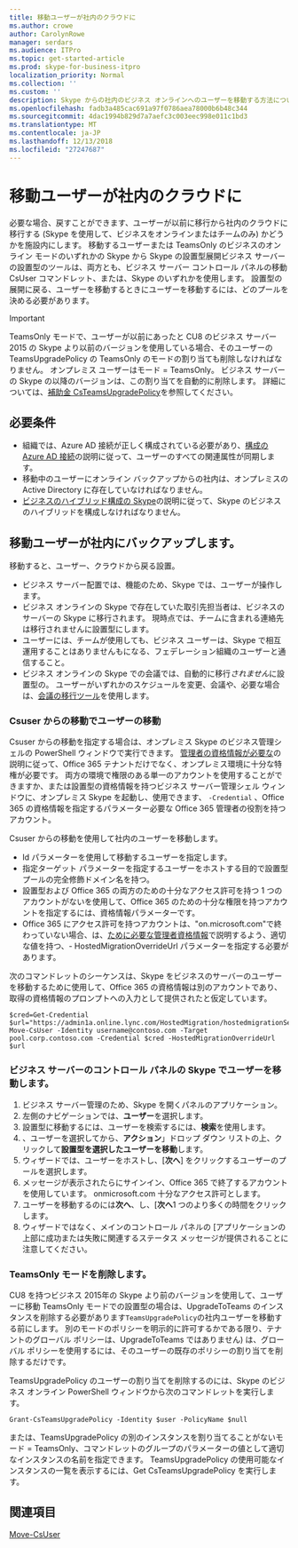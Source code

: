 ```yaml
---
title: 移動ユーザーが社内のクラウドに
ms.author: crowe
author: CarolynRowe
manager: serdars
ms.audience: ITPro
ms.topic: get-started-article
ms.prod: skype-for-business-itpro
localization_priority: Normal
ms.collection: ''
ms.custom: ''
description: Skype からの社内のビジネス オンラインへのユーザーを移動する方法について説明します。
ms.openlocfilehash: fadb3a485cac691a97f0786aea78000b6b48c344
ms.sourcegitcommit: 4dac1994b829d7a7aefc3c003eec998e011c1bd3
ms.translationtype: MT
ms.contentlocale: ja-JP
ms.lasthandoff: 12/13/2018
ms.locfileid: "27247687"
---
```

# <a name="move-users-from-the-cloud-to-on-premises"></a>移動ユーザーが社内のクラウドに 

必要な場合、戻すことができます、ユーザーが以前に移行から社内のクラウドに移行する (Skype を使用して、ビジネスをオンラインまたはチームのみ) かどうかを施設内にします。 移動するユーザーまたは TeamsOnly のビジネスのオンライン モードのいずれかの Skype から Skype の設置型展開ビジネス サーバーの設置型のツールは、両方とも、ビジネス サーバー コントロール パネルの移動 CsUser コマンドレット、または、Skype のいずれかを使用します。 設置型の展開に戻る、ユーザーを移動するときにユーザーを移動するには、どのプールを決める必要があります。

> [!Important]
> TeamsOnly モードで、ユーザーが以前にあったと CU8 のビジネス サーバー 2015 の Skype より以前のバージョンを使用している場合、そのユーザーの TeamsUpgradePolicy の TeamsOnly のモードの割り当ても削除しなければなりません。 オンプレミス ユーザーはモード = TeamsOnly。  ビジネス サーバーの Skype の以降のバージョンは、この割り当てを自動的に削除します。 詳細については、[補助金 CsTeamsUpgradePolicy](https://docs.microsoft.com/en-us/powershell/module/skype/grant-csteamsupgradepolicy)を参照してください。

## <a name="prerequisites"></a>必要条件

- 組織では、Azure AD 接続が正しく構成されている必要があり、[構成の Azure AD 接続](configure-azure-ad-connect.md)の説明に従って、ユーザーのすべての関連属性が同期します。
- 移動中のユーザーにオンライン バックアップからの社内は、オンプレミスの Active Directory に存在していなければなりません。
- [ビジネスのハイブリッド構成の Skype](configure-federation-with-skype-for-business-online.md)の説明に従って、Skype のビジネスのハイブリッドを構成しなければなりません。

## <a name="moving-users-back-to-on-premises"></a>移動ユーザーが社内にバックアップします。

移動すると、ユーザー、クラウドから戻る設置。

- ビジネス サーバー配置では、機能のため、Skype では、ユーザーが操作します。 
- ビジネス オンラインの Skype で存在していた取引先担当者は、ビジネスのサーバーの Skype に移行されます。 現時点では、チームに含まれる連絡先は移行されませんに設置型にします。
- ユーザーには、チームが使用しても、ビジネス ユーザーは、Skype で相互運用することはありませんもになる、フェデレーション組織のユーザーと通信すること。
- ビジネス オンラインの Skype での会議では、自動的に移行*されません*に設置型の。 ユーザーがいずれかのスケジュールを変更、会議や、必要な場合は、[会議の移行ツール](https://support.office.com/en-us/article/2b525fe6-ed0f-4331-b533-c31546fcf4d4)を使用します。

### <a name="move-users-with-move-csuser"></a>Csuser からの移動でユーザーの移動

Csuser からの移動を指定する場合は、オンプレミス Skype のビジネス管理シェルの PowerShell ウィンドウで実行できます。 [管理者の資格情報が必要な](move-users-between-on-premises-and-cloud.md#required-administrative-credentials)の説明に従って、Office 365 テナントだけでなく、オンプレミス環境に十分な特権が必要です。 両方の環境で権限のある単一のアカウントを使用することができますか、または設置型の資格情報を持つビジネス サーバー管理シェル ウィンドウに、オンプレミス Skype を起動し、使用できます、 `-Credential` 、Office 365 の資格情報を指定するパラメーター必要な Office 365 管理者の役割を持つアカウント。

Csuser からの移動を使用して社内のユーザーを移動します。

- Id パラメーターを使用して移動するユーザーを指定します。
- 指定ターゲット パラメーターを指定するユーザーをホストする目的で設置型プールの完全修飾ドメイン名を持つ。
- 設置型および Office 365 の両方のための十分なアクセス許可を持つ 1 つのアカウントがないを使用して、Office 365 のための十分な権限を持つアカウントを指定するには、資格情報パラメーターです。
- Office 365 にアクセス許可を持つアカウントは、"on.microsoft.com"で終わっていない場合、は、[ために必要な管理者資格情報](move-users-between-on-premises-and-cloud.md#required-administrative-credentials)で説明するよう、適切な値を持つ、- HostedMigrationOverrideUrl パラメーターを指定する必要があります。

次のコマンドレットのシーケンスは、Skype をビジネスのサーバーのユーザーを移動するために使用して、Office 365 の資格情報は別のアカウントであり、取得の資格情報のプロンプトへの入力として提供されたと仮定しています。

```
$cred=Get-Credential
$url="https://admin1a.online.lync.com/HostedMigration/hostedmigrationService.svc"
Move-CsUser -Identity username@contoso.com -Target pool.corp.contoso.com -Credential $cred -HostedMigrationOverrideUrl $url
```

### <a name="move-users-with-the-skype-for-business-server-control-panel"></a>ビジネス サーバーのコントロール パネルの Skype でユーザーを移動します。

1. ビジネス サーバー管理のため、Skype を開くパネルのアプリケーション。
2. 左側のナビゲーションでは、**ユーザー**を選択します。
3. 設置型に移動するには、ユーザーを検索するには、**検索**を使用します。
4. 、ユーザーを選択してから、**アクション**」ドロップ ダウン リストの上、クリックして**設置型を選択したユーザーを移動**します。
5. ウィザードでは、ユーザーをホストし、[**次へ**] をクリックするユーザーのプールを選択します。
6. メッセージが表示されたらにサインイン、Office 365 で終了するアカウントを使用しています。 onmicrosoft.com 十分なアクセス許可とします。
7. ユーザーを移動するのには**次へ**、し、[**次へ**1 つのより多くの時間をクリックします。
8. ウィザードではなく、メインのコントロール パネルの [アプリケーションの上部に成功または失敗に関連するステータス メッセージが提供されることに注意してください。

### <a name="removing-teamsonly-mode"></a>TeamsOnly モードを削除します。

CU8 を持つビジネス 2015年の Skype より前のバージョンを使用して、ユーザーに移動 TeamsOnly モードでの設置型の場合は、UpgradeToTeams のインスタンスを削除する必要があります`TeamsUpgradePolicy`の社内ユーザーを移動する前にします。 別のモードのポリシーを明示的に許可するかである限り、テナントのグローバル ポリシーは、UpgradeToTeams ではありません) は、グローバル ポリシーを使用するには、そのユーザーの既存のポリシーの割り当てを削除するだけです。

TeamsUpgradePolicy のユーザーの割り当てを削除するのには、Skype のビジネス オンライン PowerShell ウィンドウから次のコマンドレットを実行します。

`Grant-CsTeamsUpgradePolicy -Identity $user -PolicyName $null`

または、TeamsUpgradePolicy の別のインスタンスを割り当てることがないモード = TeamsOnly、コマンドレットのグループのパラメーターの値として適切なインスタンスの名前を指定できます。 TeamsUpgradePolicy の使用可能なインスタンスの一覧を表示するには、Get CsTeamsUpgradePolicy を実行します。


## <a name="see-also"></a>関連項目

[Move-CsUser](https://docs.microsoft.com/en-us/powershell/module/skype/move-csuser)